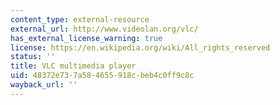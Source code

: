 ```yaml
---
content_type: external-resource
external_url: http://www.videolan.org/vlc/
has_external_license_warning: true
license: https://en.wikipedia.org/wiki/All_rights_reserved
status: ''
title: VLC multimedia player
uid: 48372e73-7a58-4655-918c-beb4c0ff9c8c
wayback_url: ''
---
```

